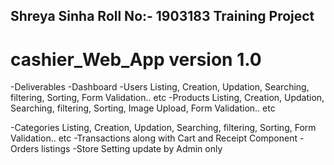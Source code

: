 Shreya Sinha 
Roll No:- 1903183
Training Project
-----------------------

# cashier_Web_App  version 1.0

-Deliverables
-Dashboard
-Users Listing, Creation, Updation,  Searching,  filtering, Sorting, Form Validation.. etc
-Products Listing, Creation, Updation,  Searching,  filtering, Sorting, Image Upload,  Form Validation.. etc

-Categories Listing, Creation, Updation,  Searching,  filtering, Sorting, Form Validation.. etc
-Transactions along with Cart and Receipt Component
-Orders listings
-Store Setting update by Admin only
